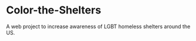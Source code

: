 # Color-the-Shelters
A web project to increase awareness of LGBT homeless shelters around the US.


